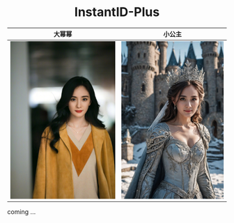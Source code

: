 <div align="center">
<h1>InstantID-Plus</h1>
</div>



大幂幂 | 小公主
:-------------------------:|:-------------------------:
<img src="./data/yangmi.jpg" width = "425" /> | <img src="./data/res_yangmi.jpg" width = "414" /> 

coming ...
